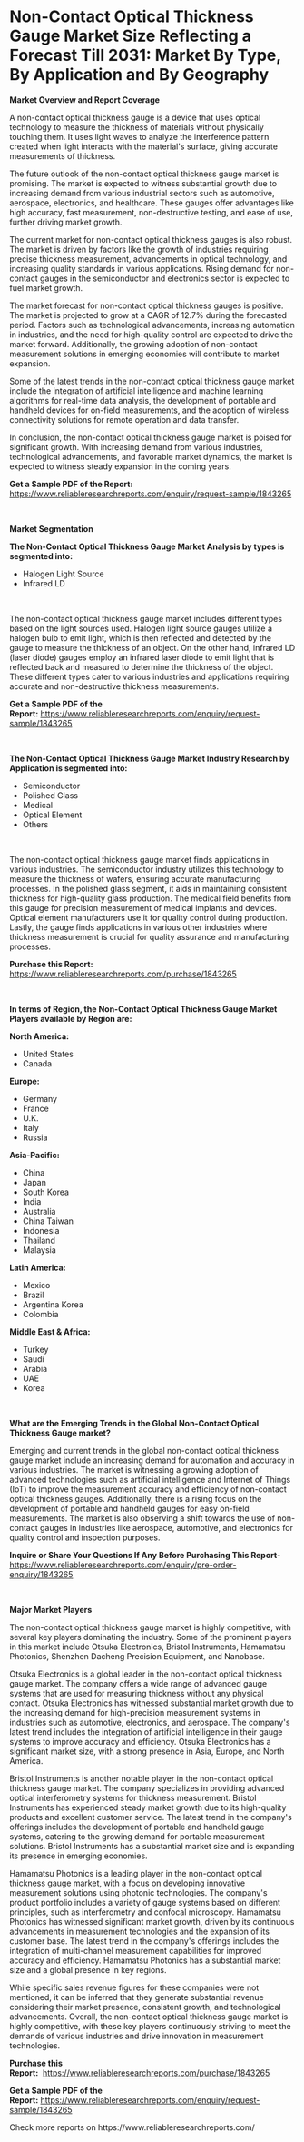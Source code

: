 <p><h1>Non-Contact Optical Thickness Gauge Market Size Reflecting a Forecast Till 2031: Market By Type, By Application and By Geography</h1></p><p><strong>Market Overview and Report Coverage</strong></p>
<p><p>A non-contact optical thickness gauge is a device that uses optical technology to measure the thickness of materials without physically touching them. It uses light waves to analyze the interference pattern created when light interacts with the material's surface, giving accurate measurements of thickness.</p><p>The future outlook of the non-contact optical thickness gauge market is promising. The market is expected to witness substantial growth due to increasing demand from various industrial sectors such as automotive, aerospace, electronics, and healthcare. These gauges offer advantages like high accuracy, fast measurement, non-destructive testing, and ease of use, further driving market growth.</p><p>The current market for non-contact optical thickness gauges is also robust. The market is driven by factors like the growth of industries requiring precise thickness measurement, advancements in optical technology, and increasing quality standards in various applications. Rising demand for non-contact gauges in the semiconductor and electronics sector is expected to fuel market growth.</p><p>The market forecast for non-contact optical thickness gauges is positive. The market is projected to grow at a CAGR of 12.7% during the forecasted period. Factors such as technological advancements, increasing automation in industries, and the need for high-quality control are expected to drive the market forward. Additionally, the growing adoption of non-contact measurement solutions in emerging economies will contribute to market expansion.</p><p>Some of the latest trends in the non-contact optical thickness gauge market include the integration of artificial intelligence and machine learning algorithms for real-time data analysis, the development of portable and handheld devices for on-field measurements, and the adoption of wireless connectivity solutions for remote operation and data transfer.</p><p>In conclusion, the non-contact optical thickness gauge market is poised for significant growth. With increasing demand from various industries, technological advancements, and favorable market dynamics, the market is expected to witness steady expansion in the coming years.</p></p>
<p><strong>Get a Sample PDF of the Report:</strong> <a href="https://www.reliableresearchreports.com/enquiry/request-sample/1843265">https://www.reliableresearchreports.com/enquiry/request-sample/1843265</a></p>
<p>&nbsp;</p>
<p><strong>Market Segmentation</strong></p>
<p><strong>The Non-Contact Optical Thickness Gauge Market Analysis by types is segmented into:</strong></p>
<p><ul><li>Halogen Light Source</li><li>Infrared LD</li></ul></p>
<p>&nbsp;</p>
<p><p>The non-contact optical thickness gauge market includes different types based on the light sources used. Halogen light source gauges utilize a halogen bulb to emit light, which is then reflected and detected by the gauge to measure the thickness of an object. On the other hand, infrared LD (laser diode) gauges employ an infrared laser diode to emit light that is reflected back and measured to determine the thickness of the object. These different types cater to various industries and applications requiring accurate and non-destructive thickness measurements.</p></p>
<p><strong>Get a Sample PDF of the Report:</strong>&nbsp;<a href="https://www.reliableresearchreports.com/enquiry/request-sample/1843265">https://www.reliableresearchreports.com/enquiry/request-sample/1843265</a></p>
<p>&nbsp;</p>
<p><strong>The Non-Contact Optical Thickness Gauge Market Industry Research by Application is segmented into:</strong></p>
<p><ul><li>Semiconductor</li><li>Polished Glass</li><li>Medical</li><li>Optical Element</li><li>Others</li></ul></p>
<p>&nbsp;</p>
<p><p>The non-contact optical thickness gauge market finds applications in various industries. The semiconductor industry utilizes this technology to measure the thickness of wafers, ensuring accurate manufacturing processes. In the polished glass segment, it aids in maintaining consistent thickness for high-quality glass production. The medical field benefits from this gauge for precision measurement of medical implants and devices. Optical element manufacturers use it for quality control during production. Lastly, the gauge finds applications in various other industries where thickness measurement is crucial for quality assurance and manufacturing processes.</p></p>
<p><strong>Purchase this Report:</strong>&nbsp; <a href="https://www.reliableresearchreports.com/purchase/1843265">https://www.reliableresearchreports.com/purchase/1843265</a></p>
<p>&nbsp;</p>
<p><strong>In terms of Region, the Non-Contact Optical Thickness Gauge Market Players available by Region are:</strong></p>
<p>
    <p> <strong> North America: </strong>
        <ul>
            <li>United States</li>
            <li>Canada</li>
        </ul>
        </p> 
    <p> <strong> Europe: </strong>
        <ul>
            <li>Germany</li>
            <li>France</li>
            <li>U.K.</li>
            <li>Italy</li>
            <li>Russia</li>
        </ul>
        </p> 
    <p> <strong> Asia-Pacific: </strong>
        <ul>
            <li>China</li>
            <li>Japan</li>
            <li>South Korea</li>
            <li>India</li>
            <li>Australia</li>
            <li>China Taiwan</li>
            <li>Indonesia</li>
            <li>Thailand</li>
            <li>Malaysia</li>
        </ul>
        </p> 
    <p> <strong> Latin America: </strong>
        <ul>
            <li>Mexico</li>
            <li>Brazil</li>
            <li>Argentina Korea</li>
            <li>Colombia</li>
        </ul>
        </p> 
    <p> <strong> Middle East & Africa: </strong>
        <ul>
            <li>Turkey</li>
            <li>Saudi</li>
            <li>Arabia</li>
            <li>UAE</li>
            <li>Korea</li>
        </ul>
    </p>
    </p>
<p>&nbsp;</p>
<p><strong>What are the Emerging Trends in the Global Non-Contact Optical Thickness Gauge market?</strong></p>
<p><p>Emerging and current trends in the global non-contact optical thickness gauge market include an increasing demand for automation and accuracy in various industries. The market is witnessing a growing adoption of advanced technologies such as artificial intelligence and Internet of Things (IoT) to improve the measurement accuracy and efficiency of non-contact optical thickness gauges. Additionally, there is a rising focus on the development of portable and handheld gauges for easy on-field measurements. The market is also observing a shift towards the use of non-contact gauges in industries like aerospace, automotive, and electronics for quality control and inspection purposes.</p></p>
<p><strong>Inquire or Share Your Questions If Any Before Purchasing This Report</strong>- <a href="https://www.reliableresearchreports.com/enquiry/pre-order-enquiry/1843265">https://www.reliableresearchreports.com/enquiry/pre-order-enquiry/1843265</a></p>
<p>&nbsp;</p>
<p><strong>Major Market Players</strong></p>
<p><p>The non-contact optical thickness gauge market is highly competitive, with several key players dominating the industry. Some of the prominent players in this market include Otsuka Electronics, Bristol Instruments, Hamamatsu Photonics, Shenzhen Dacheng Precision Equipment, and Nanobase.</p><p>Otsuka Electronics is a global leader in the non-contact optical thickness gauge market. The company offers a wide range of advanced gauge systems that are used for measuring thickness without any physical contact. Otsuka Electronics has witnessed substantial market growth due to the increasing demand for high-precision measurement systems in industries such as automotive, electronics, and aerospace. The company's latest trend includes the integration of artificial intelligence in their gauge systems to improve accuracy and efficiency. Otsuka Electronics has a significant market size, with a strong presence in Asia, Europe, and North America.</p><p>Bristol Instruments is another notable player in the non-contact optical thickness gauge market. The company specializes in providing advanced optical interferometry systems for thickness measurement. Bristol Instruments has experienced steady market growth due to its high-quality products and excellent customer service. The latest trend in the company's offerings includes the development of portable and handheld gauge systems, catering to the growing demand for portable measurement solutions. Bristol Instruments has a substantial market size and is expanding its presence in emerging economies.</p><p>Hamamatsu Photonics is a leading player in the non-contact optical thickness gauge market, with a focus on developing innovative measurement solutions using photonic technologies. The company's product portfolio includes a variety of gauge systems based on different principles, such as interferometry and confocal microscopy. Hamamatsu Photonics has witnessed significant market growth, driven by its continuous advancements in measurement technologies and the expansion of its customer base. The latest trend in the company's offerings includes the integration of multi-channel measurement capabilities for improved accuracy and efficiency. Hamamatsu Photonics has a substantial market size and a global presence in key regions.</p><p>While specific sales revenue figures for these companies were not mentioned, it can be inferred that they generate substantial revenue considering their market presence, consistent growth, and technological advancements. Overall, the non-contact optical thickness gauge market is highly competitive, with these key players continuously striving to meet the demands of various industries and drive innovation in measurement technologies.</p></p>
<p><strong>Purchase this Report:</strong>&nbsp;&nbsp;<a href="https://www.reliableresearchreports.com/purchase/1843265">https://www.reliableresearchreports.com/purchase/1843265</a></p>
<p></p>
<p><strong>Get a Sample PDF of the Report:</strong>&nbsp;<a href="https://www.reliableresearchreports.com/enquiry/request-sample/1843265">https://www.reliableresearchreports.com/enquiry/request-sample/1843265</a></p>
<p>Check more reports on https://www.reliableresearchreports.com/</p>